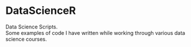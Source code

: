 # DataScienceR
Data Science Scripts.  
Some examples of code I have written while working through various data science courses.
